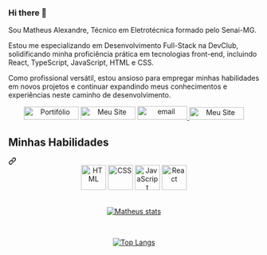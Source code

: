 ### Hi there 👋

Sou Matheus Alexandre, Técnico em Eletrotécnica formado pelo Senai-MG.

Estou me especializando em Desenvolvimento Full-Stack na DevClub, solidificando minha proficiência prática em tecnologias front-end, incluindo React, TypeScript, JavaScript, HTML e CSS.


Como profissional versátil, estou ansioso para empregar minhas habilidades em novos projetos e continuar expandindo meus conhecimentos e experiências neste caminho de desenvolvimento.
<br>

<div align="center" dir="auto">
<a href="https://api.whatsapp.com/send/?phone=5531996500563&amp;text&amp;type=phone_number&amp;app_absent=0" rel="nofollow" target="_blank"><img src="https://camo.githubusercontent.com/bd8936fd96d865e84b2615fa65d534024a35549c61ed0e04c0cfedca4d34c475/68747470733a2f2f696d672e736869656c64732e696f2f62616467652f57686174734170702d3235443336363f7374796c653d666f722d7468652d6261646765266c6f676f3d7768617473617070266c6f676f436f6c6f723d7768697465" title="Meu Site" alt=" Portifólio" width="110" height="26" data-canonical-src="https://img.shields.io/badge/WhatsApp-25D366?style=for-the-badge&amp;logo=whatsapp&amp;logoColor=white" style="max-width: 100%;"></a>  <a href="www.linkedin.com/in/matheus-alexandre-597681282" rel="nofollow"><img src="https://camo.githubusercontent.com/591c02e8ff595d43e0b35b1b29aed639a7154b959cd8f8c854b9e176d885b094/68747470733a2f2f696d672e736869656c64732e696f2f62616467652f4c696e6b6564496e2d3030373742353f7374796c653d666f722d7468652d6261646765266c6f676f3d6c696e6b6564696e266c6f676f436f6c6f723d7768697465" title="Meu Site Portifólio" alt="Meu Site " width="110" height="26" data-canonical-src="https://img.shields.io/badge/LinkedIn-0077B5?style=for-the-badge&amp;logo=linkedin&amp;logoColor=white" style="max-width: 100%;"></a> <a href="mailto:matheusalexdre1@outlook.com"><img src="https://camo.githubusercontent.com/9a035ca11f55453a62464c8ec15d23b0514ad6cf8337ee325fac6671e85a377c/68747470733a2f2f696d672e736869656c64732e696f2f62616467652f2d456d61696c2d3030303f7374796c653d666f722d7468652d6261646765266c6f676f3d6d6963726f736f66742d6f75746c6f6f6b266c6f676f436f6c6f723d303037424646" alt="email" width="100" height="27" data-canonical-src="https://img.shields.io/badge/-Email-000?style=for-the-badge&amp;logo=microsoft-outlook&amp;logoColor=007BFF" style="max-width: 100%;"> <a href="https://www.instagram.com/mattheuss_alexandre/" rel="nofollow"><img src="https://camo.githubusercontent.com/25086f56cd45be5a899ae3feff86e2002bbd656fa569b666d2dd828b538fc9e3/68747470733a2f2f696d672e736869656c64732e696f2f62616467652f496e7374616772616d2d4534343035463f7374796c653d666f722d7468652d6261646765266c6f676f3d696e7374616772616d266c6f676f436f6c6f723d7768697465" title="Meu Site Portifólio" alt="Meu Site" width="110" height="25" data-canonical-src="https://img.shields.io/badge/Instagram-E4405F?style=for-the-badge&amp;logo=instagram&amp;logoColor=white" style="max-width: 100%;"></a>

</div>


<div class="markdown-heading" dir="auto"><h2 class="heading-element" dir="auto">Minhas Habilidades</h2><a id="user-content-minhas-techs-skills" class="anchor" aria-label="Permalink: Minhas Tech's Skills" href="#minhas-techs-skills"><svg class="octicon octicon-link" viewBox="0 0 16 16" version="1.1" width="16" height="16" aria-hidden="true"><path d="m7.775 3.275 1.25-1.25a3.5 3.5 0 1 1 4.95 4.95l-2.5 2.5a3.5 3.5 0 0 1-4.95 0 .751.751 0 0 1 .018-1.042.751.751 0 0 1 1.042-.018 1.998 1.998 0 0 0 2.83 0l2.5-2.5a2.002 2.002 0 0 0-2.83-2.83l-1.25 1.25a.751.751 0 0 1-1.042-.018.751.751 0 0 1-.018-1.042Zm-4.69 9.64a1.998 1.998 0 0 0 2.83 0l1.25-1.25a.751.751 0 0 1 1.042.018.751.751 0 0 1 .018 1.042l-1.25 1.25a3.5 3.5 0 1 1-4.95-4.95l2.5-2.5a3.5 3.5 0 0 1 4.95 0 .751.751 0 0 1-.018 1.042.751.751 0 0 1-1.042.018 1.998 1.998 0 0 0-2.83 0l-2.5 2.5a1.998 1.998 0 0 0 0 2.83Z"></path></svg></a></div>
<div align="center" dir="auto">
  <a target="_blank" rel="noopener noreferrer nofollow" href="https://camo.githubusercontent.com/2febc0c34ff3bc4c4ab03c7f3ddf061527ac4a1c9c87f8564e51fc8a54d6374f/68747470733a2f2f63646e2e6a7364656c6976722e6e65742f67682f64657669636f6e732f64657669636f6e406c61746573742f69636f6e732f68746d6c352f68746d6c352d6f726967696e616c2e737667"><img src="https://camo.githubusercontent.com/2febc0c34ff3bc4c4ab03c7f3ddf061527ac4a1c9c87f8564e51fc8a54d6374f/68747470733a2f2f63646e2e6a7364656c6976722e6e65742f67682f64657669636f6e732f64657669636f6e406c61746573742f69636f6e732f68746d6c352f68746d6c352d6f726967696e616c2e737667" title="HTML5" alt="HTML" width="50" height="50" data-canonical-src="https://cdn.jsdelivr.net/gh/devicons/devicon@latest/icons/html5/html5-original.svg" style="max-width: 100%;"></a> 
  <a target="_blank" rel="noopener noreferrer nofollow" href="https://camo.githubusercontent.com/fc6bd432d23a709cd7fed32d5dde8beb726b8664404bc63331d5fec87ae0ce7a/68747470733a2f2f63646e2e6a7364656c6976722e6e65742f67682f64657669636f6e732f64657669636f6e406c61746573742f69636f6e732f637373332f637373332d6f726967696e616c2e737667"><img src="https://camo.githubusercontent.com/fc6bd432d23a709cd7fed32d5dde8beb726b8664404bc63331d5fec87ae0ce7a/68747470733a2f2f63646e2e6a7364656c6976722e6e65742f67682f64657669636f6e732f64657669636f6e406c61746573742f69636f6e732f637373332f637373332d6f726967696e616c2e737667" title="CSS3" alt="CSS" width="50" height="50" data-canonical-src="https://cdn.jsdelivr.net/gh/devicons/devicon@latest/icons/css3/css3-original.svg" style="max-width: 100%;"></a>  <a target="_blank" rel="noopener noreferrer nofollow" href="https://camo.githubusercontent.com/04415640a09976c43481819a817157acd8ce8cb55fc88bf935c494710b4a6762/68747470733a2f2f63646e2e6a7364656c6976722e6e65742f67682f64657669636f6e732f64657669636f6e406c61746573742f69636f6e732f6a6176617363726970742f6a6176617363726970742d6f726967696e616c2e737667"><img src="https://camo.githubusercontent.com/04415640a09976c43481819a817157acd8ce8cb55fc88bf935c494710b4a6762/68747470733a2f2f63646e2e6a7364656c6976722e6e65742f67682f64657669636f6e732f64657669636f6e406c61746573742f69636f6e732f6a6176617363726970742f6a6176617363726970742d6f726967696e616c2e737667" title="JavaScript" alt="JavaScript" width="50" height="50" data-canonical-src="https://cdn.jsdelivr.net/gh/devicons/devicon@latest/icons/javascript/javascript-original.svg" style="max-width: 100%;"></a>   
  <a target="_blank" rel="noopener noreferrer nofollow" href="https://camo.githubusercontent.com/c8fada00fabc110a5651fd489a98277b0c005a709d69c9dcc1ab3d8bde074510/68747470733a2f2f63646e2e6a7364656c6976722e6e65742f67682f64657669636f6e732f64657669636f6e406c61746573742f69636f6e732f72656163742f72656163742d6f726967696e616c2e737667"><img src="https://camo.githubusercontent.com/c8fada00fabc110a5651fd489a98277b0c005a709d69c9dcc1ab3d8bde074510/68747470733a2f2f63646e2e6a7364656c6976722e6e65742f67682f64657669636f6e732f64657669636f6e406c61746573742f69636f6e732f72656163742f72656163742d6f726967696e616c2e737667" title="React" alt="React" width="50" height="50" data-canonical-src="https://cdn.jsdelivr.net/gh/devicons/devicon@latest/icons/react/react-original.svg" style="max-width: 100%;"></a> 
  
  
</div>
<br>

<div align="center" dir="auto">
  
[![Matheus stats](https://github-readme-stats.vercel.app/api?username=MatheusAlexandre20)](https://github.com/anuraghazra/github-readme-stats)

</div>
<br>

<div align="center" dir="auto">

[![Top Langs](https://github-readme-stats.vercel.app/api/top-langs/?username=MatheusAlexandre20)](https://github.com/anuraghazra/github-readme-stats)
</div>
